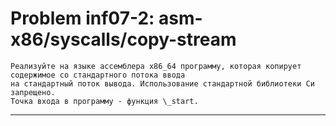**Problem inf07-2: asm-x86/syscalls/copy-stream**
===================================================

    Реализуйте на языке ассемблера x86_64 программу, которая копирует содержимое со стандартного потока ввода 
    на стандартный поток вывода. Использование стандартной библиотеки Си запрещено.
    Точка входа в программу - функция \_start.

***

